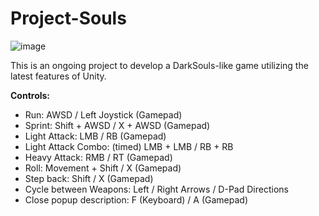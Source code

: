 # Project-Souls


![image](https://user-images.githubusercontent.com/5124849/168695287-8c8713b6-810f-4528-9478-c358624033b7.png)


This is an ongoing project to develop a DarkSouls-like game utilizing the latest features of Unity. 


**Controls:**

* Run: AWSD / Left Joystick (Gamepad)
* Sprint: Shift + AWSD / X + AWSD (Gamepad) 
* Light Attack: LMB / RB (Gamepad)
* Light Attack Combo: (timed) LMB + LMB  / RB + RB
* Heavy Attack: RMB / RT (Gamepad)
* Roll: Movement + Shift / X (Gamepad)
* Step back: Shift / X (Gamepad)
* Cycle between Weapons: Left / Right Arrows / D-Pad Directions
* Close popup description: F (Keyboard) / A (Gamepad)
